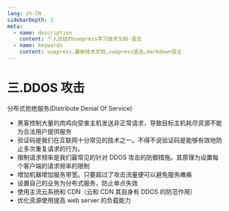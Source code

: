 ```yaml
---
lang: zh-CN
sidebarDepth: 2
meta:
  - name: description
    content: 个人总结的vuepress学习技术文档-语法
  - name: keywords
    content: vuepress,最新技术文档,vuepress语法,markdown语法
---
```

# 三.DDOS 攻击
分布式拒绝服务(Distribute Denial Of Service)

- 黑客控制大量的肉鸡向受害主机发送非正常请求，导致目标主机耗尽资源不能为合法用户提供服务
- 验证码是我们在互联网十分常见的技术之一。不得不说验证码是能够有效地防止多次重复请求的行为。
- 限制请求频率是我们最常见的针对 DDOS 攻击的防御措施。其原理为设置每个客户端的请求频率的限制
- 增加机器增加服务带宽。只要超过了攻击流量便可以避免服务瘫痪
- 设置自己的业务为分布式服务，防止单点失效
- 使用主流云系统和 CDN（云和 CDN 其自身有 DDOS 的防范作用）
- 优化资源使用提高 web server 的负载能力
